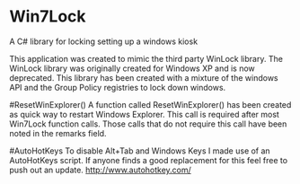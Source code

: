 # Win7Lock
A C# library for locking setting up a windows kiosk  

This application was created to mimic the third party WinLock library. 
The WinLock library was originally created for Windows XP and is now deprecated.
This library has been created with a mixture of the windows API and the Group Policy registries
to lock down windows. 

#ResetWinExplorer()
A function called ResetWinExplorer() has been created as quick way to restart Windows Explorer. This call is required after
most Win7Lock function calls. Those calls that do not require this call have been noted in the remarks field. 

#AutoHotKeys
To disable Alt+Tab and Windows Keys I made use of an AutoHotKeys script. If anyone finds a good replacement for this feel free to
push out an update.
http://www.autohotkey.com/